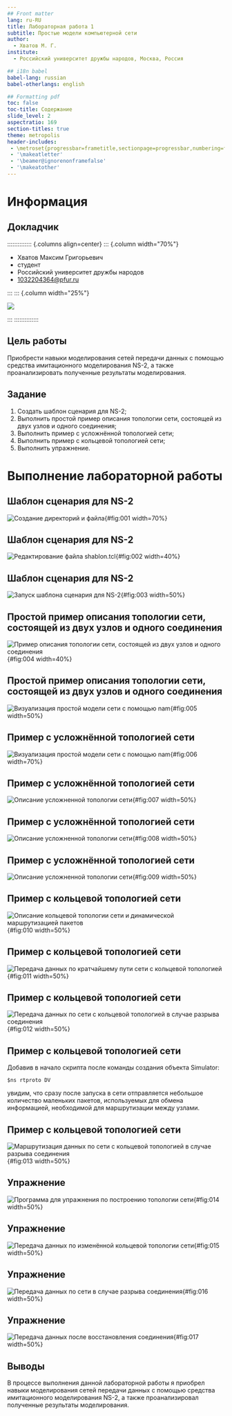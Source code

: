 ```yaml
---
## Front matter
lang: ru-RU
title: Лабораторная работа 1
subtitle: Простые модели компьютерной сети
author:
  - Хватов М. Г.
institute:
  - Российский университет дружбы народов, Москва, Россия

## i18n babel
babel-lang: russian
babel-otherlangs: english

## Formatting pdf
toc: false
toc-title: Содержание
slide_level: 2
aspectratio: 169
section-titles: true
theme: metropolis
header-includes:
 - \metroset{progressbar=frametitle,sectionpage=progressbar,numbering=fraction}
 - '\makeatletter'
 - '\beamer@ignorenonframefalse'
 - '\makeatother'
---
```


# Информация

## Докладчик

:::::::::::::: {.columns align=center}
::: {.column width="70%"}

  * Хватов Максим Григорьевич
  * студент
  * Российский университет дружбы народов
  * [1032204364@pfur.ru](mailto:1032204364@pfur.ru)

:::
::: {.column width="25%"}

![](./image/mgkhvatov.jpg)

:::
::::::::::::::

## Цель работы

Приобрести навыки моделирования сетей передачи данных с помощью средства имитационного моделирования NS-2, а также проанализировать полученные результаты моделирования.

## Задание

1. Создать шаблон сценария для NS-2;
2. Выполнить простой пример описания топологии сети, состоящей из двух узлов и одного соединения;
3. Выполнить пример с усложнённой топологией сети;
4. Выполнить пример с кольцевой топологией сети;
5. Выполнить упражнение.

# Выполнение лабораторной работы

## Шаблон сценария для NS-2

![Создание директорий и файла](image/1.png){#fig:001 width=70%}

## Шаблон сценария для NS-2

![Редактирование файла shablon.tcl](image/2.png){#fig:002 width=40%}

## Шаблон сценария для NS-2

![Запуск шаблона сценария для NS-2](image/3.png){#fig:003 width=50%}

## Простой пример описания топологии сети, состоящей из двух узлов и одного соединения

![Пример описания топологии сети, состоящей из двух узлов и одного соединения](image/4.png){#fig:004 width=40%}

## Простой пример описания топологии сети, состоящей из двух узлов и одного соединения

![Визуализация простой модели сети с помощью nam](image/5.png){#fig:005 width=50%}

## Пример с усложнённой топологией сети

![Визуализация простой модели сети с помощью nam](image/6.png){#fig:006 width=70%}

## Пример с усложнённой топологией сети

![Описание усложненной топологии сети](image/7.png){#fig:007 width=50%}

## Пример с усложнённой топологией сети

![Описание усложненной топологии сети](image/8.png){#fig:008 width=50%}

## Пример с усложнённой топологией сети

![Описание усложненной топологии сети](image/9.png){#fig:009 width=50%}

## Пример с кольцевой топологией сети

![Описание кольцевой топологии сети и динамической маршрутизацией пакетов](image/9.1.png){#fig:010 width=50%}

## Пример с кольцевой топологией сети

![Передача данных по кратчайшему пути сети с кольцевой топологией](image/10.png){#fig:011 width=50%}

## Пример с кольцевой топологией сети

![Передача данных по сети с кольцевой топологией в случае разрыва соединения](image/11.png){#fig:012 width=50%}

## Пример с кольцевой топологией сети

Добавив в начало скрипта после команды создания объекта Simulator:

`$ns rtproto DV`

увидим, что сразу после запуска в сети отправляется небольшое количество
маленьких пакетов, используемых для обмена информацией, необходимой для маршрутизации между узлами.

## Пример с кольцевой топологией сети

![Маршрутизация данных по сети с кольцевой топологией в случае разрыва соединения](image/12.png){#fig:013 width=50%}

## Упражнение

![Программа для упражнения по построению топологии сети](image/13.png){#fig:014 width=50%}

## Упражнение

![Передача данных по изменённой кольцевой топологии сети](image/14.png){#fig:015 width=50%}

## Упражнение

![Передача данных по сети в случае разрыва соединения](image/15.png){#fig:016 width=50%}

## Упражнение

![Передача данных после восстановления соединения](image/16.png){#fig:017 width=50%}

## Выводы

В процессе выполнения данной лабораторной работы я приобрел навыки моделирования сетей передачи данных с помощью средства имитационного моделирования NS-2, а также проанализировал полученные результаты моделирования.